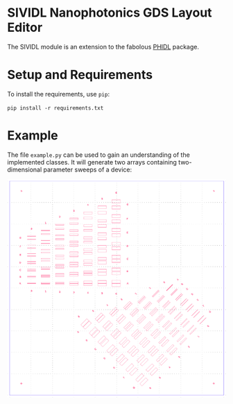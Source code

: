 # SIVIDL Nanophotonics GDS Layout Editor

The SIVIDL module is an extension to the fabolous [PHIDL](https://github.com/amccaugh/phidl) package.

# Setup and Requirements

To install the requirements, use `pip`:

`pip install -r requirements.txt`

# Example

The file `example.py` can be used to gain an understanding of the implemented classes. It will generate two arrays containing two-dimensional parameter sweeps of a device:

![phidl example image](staticfiles/example_output.png)